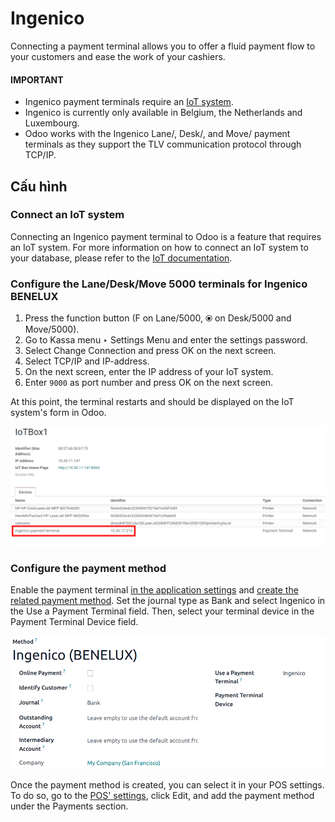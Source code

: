 # Ingenico

Connecting a payment terminal allows you to offer a fluid payment flow to your customers and ease
the work of your cashiers.

#### IMPORTANT
- Ingenico payment terminals require an [IoT system](../../../../general/iot/).
- Ingenico is currently only available in Belgium, the Netherlands and Luxembourg.
- Odoo works with the Ingenico Lane/, Desk/, and Move/ payment terminals as they support the TLV
  communication protocol through TCP/IP.

## Cấu hình

### Connect an IoT system

Connecting an Ingenico payment terminal to Odoo is a feature that requires an IoT system. For more
information on how to connect an IoT system to your database, please refer to the [IoT
documentation](../../../../general/iot/).

### Configure the Lane/Desk/Move 5000 terminals for Ingenico BENELUX

1. Press the function button (F on Lane/5000, ⦿ on Desk/5000 and
   Move/5000).
2. Go to Kassa menu ‣ Settings Menu and enter the settings password.
3. Select Change Connection and press OK on the next screen.
4. Select TCP/IP and IP-address.
5. On the next screen, enter the IP address of your IoT system.
6. Enter `9000` as port number and press OK on the next screen.

At this point, the terminal restarts and should be displayed on the IoT system's form in Odoo.

![image](../../../../../.gitbook/assets/payment_terminal_02.png)

### Configure the payment method

Enable the payment terminal [in the application settings](../../configuration/#configuration-settings) and
[create the related payment method](../). Set the journal type as
Bank and select Ingenico in the Use a Payment Terminal field.
Then, select your terminal device in the Payment Terminal Device field.

![image](../../../../../.gitbook/assets/payment-method2.png)

Once the payment method is created, you can select it in your POS settings. To do so, go to the
[POS' settings](../../configuration/#configuration-settings), click Edit, and add the payment method
under the Payments section.
